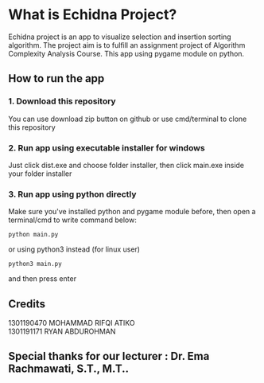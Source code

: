 # What is Echidna Project?
Echidna project is an app to visualize selection and insertion sorting algorithm. The project aim is to fulfill an assignment project of Algorithm Complexity Analysis Course. This app using pygame module on python.

## How to run the app
### 1. Download this repository
You can use download zip button on github or use cmd/terminal to clone this repository
### 2. Run app using executable installer for windows
Just click dist.exe and choose folder installer, then click main.exe inside your folder installer
### 3. Run app using python directly
Make sure you've installed python and pygame module before, then open a terminal/cmd to write command below:
```
python main.py
```
or using python3 instead (for linux user)
```
python3 main.py
```
and then press enter

## Credits
1301190470 MOHAMMAD RIFQI ATIKO <br>
1301191171 RYAN ABDUROHMAN 

## Special thanks for our lecturer : Dr. Ema Rachmawati, S.T., M.T..

